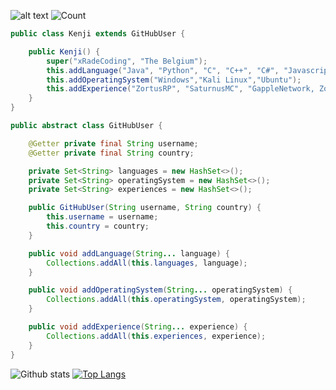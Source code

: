 
![ alt text](https://img.shields.io/twitter/follow/xRadeCoding?logo=twitter&amp;style=for-the-badge)
![Count](https://komarev.com/ghpvc/?username=xRadeCoding&color=brightgreen)

```Java
public class Kenji extends GitHubUser {

    public Kenji() {
        super("xRadeCoding", "The Belgium");
        this.addLanguage("Java", "Python", "C", "C++", "C#", "Javascript", "LUA", "PHP", "HTML", "Sass",  "CSS", "Typescript", "Assembly", "Ruby", "Kotlin", "GO", "Rust");
        this.addOperatingSystem("Windows","Kali Linux","Ubuntu");
        this.addExperience("ZortusRP", "SaturnusMC", "GappleNetwork, ZoutePopcorn", "AvantisRP", "Tedeapolis");
    }
}

public abstract class GitHubUser {

    @Getter private final String username;
    @Getter private final String country;

    private Set<String> languages = new HashSet<>();
    private Set<String> operatingSystem = new HashSet<>();
    private Set<String> experiences = new HashSet<>();

    public GitHubUser(String username, String country) {
        this.username = username;
        this.country = country;
    }

    public void addLanguage(String... language) {
        Collections.addAll(this.languages, language);
    }

    public void addOperatingSystem(String... operatingSystem) {
        Collections.addAll(this.operatingSystem, operatingSystem);
    }

    public void addExperience(String... experience) {
        Collections.addAll(this.experiences, experience);
    }
}
```
![Github stats](https://github-readme-stats.vercel.app/api?username=xRadeCoding&amp;theme=dark&ampg&show_icons=true&include_all_commits=true&locale=nl&count_private=true)
[![Top Langs](https://github-readme-stats.vercel.app/api/top-langs/?username=xRadeCoding&amp;theme=dark)](https://github.com/xRadeCoding/xRadeCoding)

